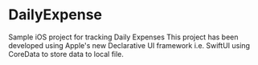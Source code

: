 # DailyExpense
Sample iOS project for tracking Daily Expenses
This project has been developed using Apple's new Declarative UI framework i.e. SwiftUI
using CoreData to store data to local file.
